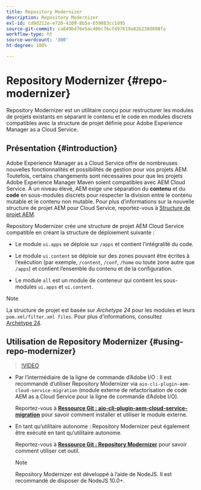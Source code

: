 ```yaml
---
title: Repository Modernizer
description: Repository Modernizer
exl-id: cd9d212e-e720-4209-8b5a-659883cc1d95
source-git-commit: ca849bd76e5ac40bc76cf497619a82b238d898fa
workflow-type: ht
source-wordcount: '300'
ht-degree: 100%

---
```


# Repository Modernizer {#repo-modernizer}

Repository Modernizer est un utilitaire conçu pour restructurer les modules de projets existants en séparant le contenu et le code en modules discrets compatibles avec la structure de projet définie pour Adobe Experience Manager as a Cloud Service.

## Présentation {#introduction}

Adobe Experience Manager as a Cloud Service offre de nombreuses nouvelles fonctionnalités et possibilités de gestion pour vos projets AEM. Toutefois, certains changements sont nécessaires pour que les projets Adobe Experience Manager Maven soient compatibles avec AEM Cloud Service. À un niveau élevé, AEM exige une séparation du **contenu** et du **code** en sous-modules discrets pour respecter la division entre le contenu mutable et le contenu non mutable. Pour plus d’informations sur la nouvelle structure de projet AEM pour Cloud Service, reportez-vous à [Structure de projet AEM](https://experienceleague.adobe.com/docs/experience-manager-cloud-service/implementing/developing/aem-project-content-package-structure.html?lang=fr).

Repository Modernizer crée une structure de projet AEM Cloud Service compatible en créant la structure de déploiement suivante :

* Le module `ui.apps` se déploie sur `/apps` et contient l’intégralité du code.

* Le module `ui.content` se déploie sur des zones pouvant être écrites à l’exécution (par exemple, `/content`, `/conf`, `/home` ou toute zone autre que `/apps`) et contient l’ensemble du contenu et de la configuration.

* Le module `all` est un module de conteneur qui contient les sous-modules `ui.apps` et `ui.content`.

>[!NOTE]
>La structure de projet est basée sur *Archetype 24* pour les modules et leurs `pom.xml/filter.xml files`. Pour plus d’informations, consultez [Archetype 24](https://github.com/adobe/aem-project-archetype).

## Utilisation de Repository Modernizer {#using-repo-modernizer}

>[!VIDEO](https://video.tv.adobe.com/v/333057/?quality=12&learn=on)

* Par l’intermédiaire de la ligne de commande d’Adobe I/O : Il est recommandé d’utiliser Repository Modernizer via `aio-cli-plugin-aem-cloud-service-migration` (module externe de refactorisation de code AEM as a Cloud Service pour la ligne de commande d’Adobe I/O).

   Reportez-vous à **[Ressource Git : aio-cli-plugin-aem-cloud-service-migration](https://github.com/adobe/aio-cli-plugin-aem-cloud-service-migration#introduction)** pour savoir comment installer et utiliser le module externe.

* En tant qu’utilitaire autonome : Repository Modernizer peut également être exécuté en tant qu’utilitaire autonome.

   Reportez-vous à **[Ressource Git : Repository Modernizer](https://github.com/adobe/aem-cloud-service-source-migration/tree/master/packages/repository-modernizer)** pour savoir comment utiliser cet outil.

   >[!NOTE]
   >
   >Repository Modernizer est développé à l’aide de NodeJS. Il est recommandé de disposer de NodeJS 10.0+.

